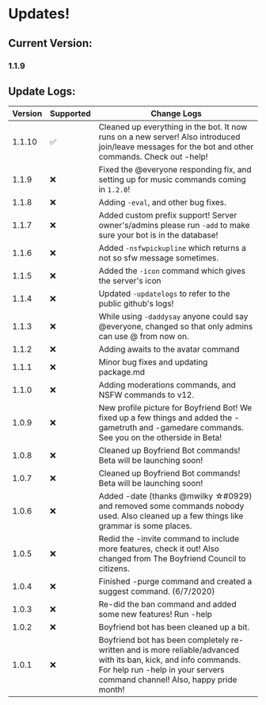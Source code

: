 # Updates!
## Current Version:
### 1.1.9
## Update Logs:
| Version | Supported          | Change Logs                                      |
| ------- | ------------------ | --------------                                   |
|1.1.10   |:white_check_mark:  | Cleaned up everything in the bot. It now runs on a new server! Also introduced join/leave messages for the bot and other commands. Check out -help! |
|1.1.9    |:x:                 | Fixed the @everyone responding fix, and setting up for music commands coming in `1.2.0`!|
|1.1.8    |:x:                 | Adding `-eval`, and other bug fixes.             |
|1.1.7    |:x:                 | Added custom prefix support! Server owner's/admins please run `-add` to make sure your bot is in the database!|
|1.1.6    |:x:                 | Added `-nsfwpickupline` which returns a not so sfw message sometimes.|
|1.1.5    |:x:                 | Added the `-icon` command which gives the server's icon|
|1.1.4    |:x:                 | Updated `-updatelogs` to refer to the public github's logs!|
|1.1.3    |:x:                 | While using `-daddysay` anyone could say @everyone, changed so that only admins can use @ from now on.|
|1.1.2    |:x:                 | Adding awaits to the avatar command                               | 
|1.1.1    |:x:                 | Minor bug fixes and updating package.md                            |
|1.1.0    |:x:                 | Adding moderations commands, and NSFW commands to v12.
|1.0.9    |:x:                 | New profile picture for Boyfriend Bot! We fixed up a few things and added the -gametruth and -gamedare commands. See you on the otherside in Beta!|
|1.0.8    |:x:                 | Cleaned up Boyfriend Bot commands! Beta will be launching soon!    |
|1.0.7    |:x:                 | Cleaned up Boyfriend Bot commands! Beta will be launching soon!    |
|1.0.6    |:x:                 | Added -date (thanks @mwilky ☆#0929) and removed some commands nobody used. Also cleaned up a few things like grammar is some places.|
|1.0.5    |:x:                 | Redid the -invite command to include more features, check it out! Also changed from The Boyfriend Council to citizens.|
|1.0.4    |:x:                 | Finished -purge command and created a suggest command. (6/7/2020)   |
|1.0.3    |:x:                 | Re-did the ban command and added some new features! Run -help       |
|1.0.2    |:x:                 | Boyfriend bot has been cleaned up a bit.                            |
|1.0.1    |:x:                 | Boyfriend bot has been completely re-written and is more reliable/advanced with its ban, kick, and info commands. For help run -help in your servers command channel! Also, happy pride month!                                          |
